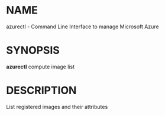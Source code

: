 # NAME

azurectl - Command Line Interface to manage Microsoft Azure

# SYNOPSIS

__azurectl__ compute image list

# DESCRIPTION

List registered images and their attributes
